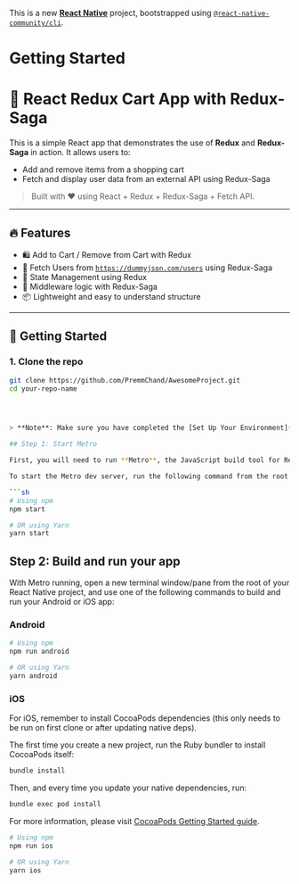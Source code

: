 This is a new [**React Native**](https://reactnative.dev) project, bootstrapped using [`@react-native-community/cli`](https://github.com/react-native-community/cli).

# Getting Started


# 🛒 React Redux Cart App with Redux-Saga

This is a simple React app that demonstrates the use of **Redux** and **Redux-Saga** in action. It allows users to:
- Add and remove items from a shopping cart
- Fetch and display user data from an external API using Redux-Saga

> Built with ❤️ using React + Redux + Redux-Saga + Fetch API.

---

## 🔥 Features

- 🛍️ Add to Cart / Remove from Cart with Redux
- 👥 Fetch Users from [`https://dummyjson.com/users`](https://dummyjson.com/users) using Redux-Saga
- 🔄 State Management using Redux
- 🧠 Middleware logic with Redux-Saga
- 📦 Lightweight and easy to understand structure

---

## 🚀 Getting Started

### 1. Clone the repo

```bash
git clone https://github.com/PremmChand/AwesomeProject.git
cd your-repo-name




> **Note**: Make sure you have completed the [Set Up Your Environment](https://reactnative.dev/docs/set-up-your-environment) guide before proceeding.

## Step 1: Start Metro

First, you will need to run **Metro**, the JavaScript build tool for React Native.

To start the Metro dev server, run the following command from the root of your React Native project:

```sh
# Using npm
npm start

# OR using Yarn
yarn start
```

## Step 2: Build and run your app

With Metro running, open a new terminal window/pane from the root of your React Native project, and use one of the following commands to build and run your Android or iOS app:

### Android

```sh
# Using npm
npm run android

# OR using Yarn
yarn android
```

### iOS

For iOS, remember to install CocoaPods dependencies (this only needs to be run on first clone or after updating native deps).

The first time you create a new project, run the Ruby bundler to install CocoaPods itself:

```sh
bundle install
```

Then, and every time you update your native dependencies, run:

```sh
bundle exec pod install
```

For more information, please visit [CocoaPods Getting Started guide](https://guides.cocoapods.org/using/getting-started.html).

```sh
# Using npm
npm run ios

# OR using Yarn
yarn ios
```
